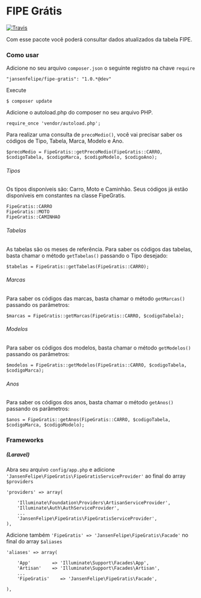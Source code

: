 # FIPE Grátis
[![Travis](https://travis-ci.org/jansenfelipe/fipe-gratis.svg?branch=1.0)](https://travis-ci.org/jansenfelipe/fipe-gratis)

Com esse pacote você poderá consultar dados atualizados da tabela FIPE.

### Como usar

Adicione no seu arquivo `composer.json` o seguinte registro na chave `require`

    "jansenfelipe/fipe-gratis": "1.0.*@dev"

Execute

    $ composer update
    
Adicione o autoload.php do composer no seu arquivo PHP.

    require_once 'vendor/autoload.php';  

Para realizar uma consulta de `precoMedio()`, você vai precisar saber os códigos de Tipo, Tabela, Marca, Modelo e Ano.

    $precoMedio = FipeGratis::getPrecoMedio(FipeGratis::CARRO, $codigoTabela, $codigoMarca, $codigoModelo, $codigoAno);

###### Tipos

Os tipos disponíveis são: Carro, Moto e Caminhão. Seus códigos já estão disponíveis em constantes na classe FipeGratis.
    
    FipeGratis::CARRO
    FipeGratis::MOTO
    FipeGratis::CAMINHAO
    
###### Tabelas

As tabelas são os meses de referência. Para saber os códigos das tabelas, basta chamar o método `getTabelas()` passando o Tipo desejado:

    $tabelas = FipeGratis::getTabelas(FipeGratis::CARRO);

###### Marcas

Para saber os códigos das marcas, basta chamar o método `getMarcas()` passando os parâmetros:

    $marcas = FipeGratis::getMarcas(FipeGratis::CARRO, $codigoTabela);

###### Modelos

Para saber os códigos dos modelos, basta chamar o método `getModelos()` passando os parâmetros:

    $modelos = FipeGratis::getModelos(FipeGratis::CARRO, $codigoTabela, $codigoMarca);

###### Anos

Para saber os códigos dos anos, basta chamar o método `getAnos()` passando os parâmetros:

    $anos = FipeGratis::getAnos(FipeGratis::CARRO, $codigoTabela, $codigoMarca, $codigoModelo);

### Frameworks

##### (Laravel)

Abra seu arquivo `config/app.php` e adicione `'JansenFelipe\FipeGratis\FipeGratisServiceProvider'` ao final do array `$providers`

    'providers' => array(

        'Illuminate\Foundation\Providers\ArtisanServiceProvider',
        'Illuminate\Auth\AuthServiceProvider',
        ...
        'JansenFelipe\FipeGratis\FipeGratisServiceProvider',
    ),

Adicione também `'FipeGratis' => 'JansenFelipe\FipeGratis\Facade'` no final do array `$aliases`

    'aliases' => array(

        'App'        => 'Illuminate\Support\Facades\App',
        'Artisan'    => 'Illuminate\Support\Facades\Artisan',
        ...
        'FipeGratis'    => 'JansenFelipe\FipeGratis\Facade',

    ),